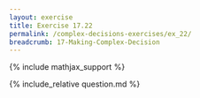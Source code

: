 ```yaml
---
layout: exercise
title: Exercise 17.22
permalink: /complex-decisions-exercises/ex_22/
breadcrumb: 17-Making-Complex-Decision
---
```


{% include mathjax_support %}

<div><i class="arrow-up loader" data-chapter="complex-decisions-exercises" data-exercise="ex_22" data-rating="0"></i></div>
{% include_relative question.md %}
